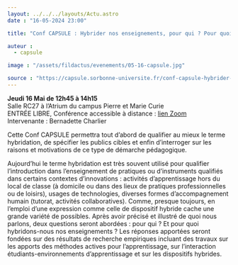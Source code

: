```yaml
---
layout: ../../../layouts/Actu.astro
date : "16-05-2024 23:00"

title: "Conf CAPSULE : Hybrider nos enseignements, pour qui ? Pour quoi ?"

auteur :
  - capsule

image : "/assets/fildactus/evenements/05-16-capsule.jpg"

source : "https://capsule.sorbonne-universite.fr/conf-capsule-hybrider-enseignements-pour-qui-pour-quoi/"
---
```


__Jeudi 16 Mai de 12h45 à 14h15__  
Salle RC27 à l’Atrium du campus Pierre et Marie Curie  
ENTRÉE LIBRE, Conférence accessible à distance : [lien Zoom](https://zoom.us/j/96844997375?pwd=WHV3OXoxTS8xS21NQ3FWSWh4TzhzUT09)  
Intervenante : Bernadette Charlier

Cette Conf CAPSULE permettra tout d’abord de qualifier au mieux le terme hybridation, de spécifier les publics cibles et enfin d’interroger sur les raisons et motivations de ce type de démarche pédagogique.

Aujourd’hui le terme hybridation est très souvent utilisé pour qualifier l’introduction dans l’enseignement de pratiques ou d’instruments qualifiés dans certains contextes d’innovations : activités d’apprentissage hors du local de classe (à domicile ou dans des lieux de pratiques professionnelles ou de loisirs), usages de technologies, diverses formes d’accompagnement humain (tutorat, activités collaboratives). Comme, presque toujours, en l’emploi d’une expression comme celle de dispositif hybride cache une grande variété de possibles. Après avoir précisé et illustré de quoi nous parlons, deux questions seront abordées : pour qui ? Et pour quoi hybridons-nous nos enseignements ? Les réponses apportées seront fondées sur des résultats de recherche empiriques incluant des travaux sur les apports des méthodes actives pour l’apprentissage, sur l’interaction étudiants-environnements d’apprentissage et sur les dispositifs hybrides.
